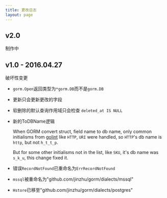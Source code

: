 ```yaml
---
title: 更改日志
layout: page
---
```


## v2.0

制作中

## v1.0 - 2016.04.27

破坏性变更

* `gorm.Open`返回类型为`*gorm.DB`而不是`gorm.DB`

* 更新只会更新更改的字段

* 软删除的默认查询作用域只会检查 `deleted_at IS NULL`

* 新的ToDBName逻辑
    
    When GORM convert struct, field name to db name, only common initialisms from [golint](https://github.com/golang/lint/blob/master/lint.go#L702) like `HTTP`, `URI` were handled, so `HTTP`'s db name is `http`, but not `h_t_t_p`.
    
    But for some other initialisms not in the list, like `SKU`, it's db name was `s_k_u`, this change fixed it.

* 错误`RecordNotFound`已重命名为`ErrRecordNotFound`

* `mssql`被重命名为"github.com/jinzhu/gorm/dialects/mssql"

* `Hstore`已移至"github.com/jinzhu/gorm/dialects/postgres"